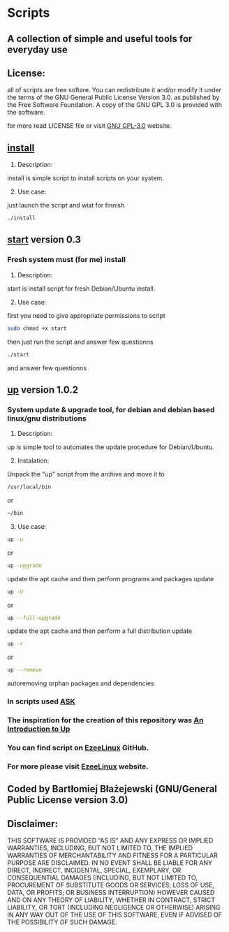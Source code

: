 # Scripts

## A collection of simple and useful tools for everyday use

## License:

  all of scripts are free softare. You can redistribute it and/or modify it under the
  terms of the GNU General Public License Version 3.0. as published by
  the Free Software Foundation. A copy of the GNU GPL 3.0 is provided with the
  software.

  for more read LICENSE file or visit [GNU GPL-3.0][license-url] website.

## [install][install-url] 

1. Description:

  install is simple script to install scripts on your system.

2. Use case:

  just launch the script and wiat for finnish

  ```bash
  ./install
  ```

## [start][start-url] version 0.3
### Fresh system must (for me) install

1. Description:

  start is install script for fresh Debian/Ubuntu install.

2. Use case:

  first you need to give appropriate permissions to script

  ```bash
  sudo chmod +x start
  ```
  then just run the script and answer few questionns
  ```bash
  ./start
  ```  
  and answer few questionns

## [up][up-url] version 1.0.2
### System update & upgrade tool, for debian and debian based linux/gnu distributions

1. Description:

  up is simple tool to automates the update procedure for Debian/Ubuntu.

2. Instalation:

  Unpack the "up" script from the archive and move it to 
  ```bash
  /usr/local/bin
  ```
  or
  ```bash
  ~/bin
  ```
  
3. Use case:

  ```bash
  up -u
  ```
  or
  ```bash
  up -upgrade
  ```  
  update the apt cache and then perform programs and packages update

  ```bash
  up -U 
  ```
  or
  ```bash
  up --full-upgrade
  ```  
  update the apt cache and then perform a full distribution update


  ```bash
  up -r
  ```
  or
  ```bash
  up --remove 
  ```  
  autoremoving orphan packages and dependencies

### In scripts used [ASK][ask-url]

### The inspiration for the creation of this repository was [An Introduction to Up][up-video-url]
### You can find script on [EzeeLinux][ezee-url] GitHub.
### For more please visit [EzeeLinux][ezee-page-url] website.

## Coded by Bartłomiej Błażejewski (GNU/General Public License version 3.0)

## Disclaimer:

THIS SOFTWARE IS PROVIDED “AS IS” AND ANY EXPRESS OR IMPLIED WARRANTIES, INCLUDING, BUT NOT LIMITED TO, THE IMPLIED WARRANTIES OF MERCHANTABILITY AND FITNESS FOR A PARTICULAR PURPOSE ARE DISCLAIMED. IN NO EVENT SHALL BE LIABLE FOR ANY DIRECT, INDIRECT, INCIDENTAL, SPECIAL, EXEMPLARY, OR CONSEQUENTIAL DAMAGES (INCLUDING, BUT NOT LIMITED TO, PROCUREMENT OF SUBSTITUTE GOODS OR SERVICES; LOSS OF USE, DATA, OR PROFITS; OR BUSINESS INTERRUPTION) HOWEVER CAUSED AND ON ANY THEORY OF LIABILITY, WHETHER IN CONTRACT, STRICT LIABILITY, OR TORT (INCLUDING NEGLIGENCE OR OTHERWISE) ARISING IN ANY WAY OUT OF THE USE OF THIS SOFTWARE, EVEN IF ADVISED OF THE POSSIBILITY OF SUCH DAMAGE.


[ezee-url]: https://github.com/EzeeLinux
[ezee-page-url]: http://www.ezeelinux.com/bash-scripts/
[up-video-url]: https://youtu.be/47hbXbqbwso
[ask-url]: https://gist.github.com/davejamesmiller/1965569
[license-url]: https://www.gnu.org/licenses/gpl-3.0.en.html

[up-url]: https://github.com/ubikOne/scripts/blob/master/scripts/up
[start-url]:https://github.com/ubikOne/scripts/blob/master/scripts/start
[install-url]:https://github.com/ubikOne/scripts/blob/master/scripts/install
